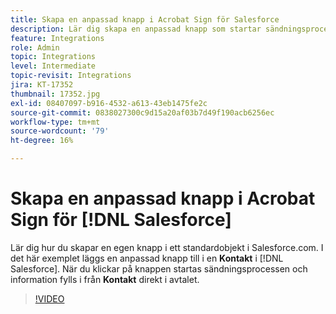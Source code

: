 ```yaml
---
title: Skapa en anpassad knapp i Acrobat Sign för Salesforce
description: Lär dig skapa en anpassad knapp som startar sändningsprocessen och automatiskt fyller i ett avtal
feature: Integrations
role: Admin
topic: Integrations
level: Intermediate
topic-revisit: Integrations
jira: KT-17352
thumbnail: 17352.jpg
exl-id: 08407097-b916-4532-a613-43eb1475fe2c
source-git-commit: 0838027300c9d15a20af03b7d49f190acb6256ec
workflow-type: tm+mt
source-wordcount: '79'
ht-degree: 16%

---
```


# Skapa en anpassad knapp i Acrobat Sign för [!DNL Salesforce]

Lär dig hur du skapar en egen knapp i ett standardobjekt i Salesforce.com. I det här exemplet läggs en anpassad knapp till i en **Kontakt** i [!DNL Salesforce]. När du klickar på knappen startas sändningsprocessen och information fylls i från **Kontakt** direkt i avtalet.

>[!VIDEO](https://video.tv.adobe.com/v/17352?quality=12&learn=on&hidetitle=true)
